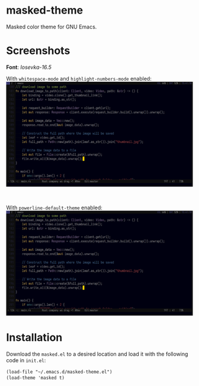# masked-theme
Masked color theme for GNU Emacs.

# Screenshots

**Font**: *Iosevka-16.5*

With `whitespace-mode` and `highlight-numbers-mode` enabled:
![Alt text](/screenshot.png "Screenshot")

<br>

With `powerline-default-theme` enabled:
![Alt text](/screenshot.png "Screenshot")

# Installation
Download the `masked.el` to a desired location and load it with the following code in `init.el`:
```
(load-file "~/.emacs.d/masked-theme.el")
(load-theme 'masked t)
```
